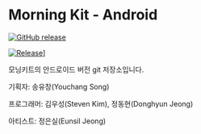 Morning Kit - Android
===================

[![GitHub release](https://img.shields.io/github/release/qubyte/rubidium.svg?style=flat)](https://github.com/kwosu87/morning-kit-android/releases)

[![Release](http://img.shields.io/github/release/kwosu87/morning-kit-android.svg?style=flat)](https://github.com/kwosu87/morning-kit-android/releases)]

모닝키트의 안드로이드 버전 git 저장소입니다.

기획자: 송유창(Youchang Song)

프로그래머: 김우성(Steven Kim), 정동현(Donghyun Jeong)

아티스트: 정은실(Eunsil Jeong)
